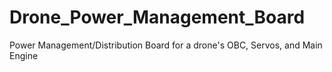 # Drone_Power_Management_Board
Power Management/Distribution Board for a drone's OBC, Servos, and Main Engine
